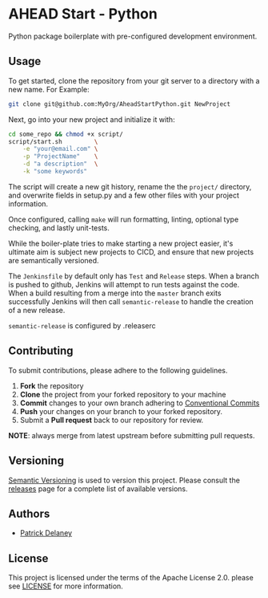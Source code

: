 AHEAD Start - Python
=====================

Python package boilerplate with pre-configured development environment.

## Usage

To get started, clone the repository from your git server to a directory
with a new name.  For Example:
```bash
git clone git@github.com:MyOrg/AheadStartPython.git NewProject
```

Next, go into your new project and initialize it with:
```bash
cd some_repo && chmod +x script/
script/start.sh         \
	-e "your@email.com" \
	-p "ProjectName"    \
	-d "a description"  \
	-k "some keywords"
```
The script will create a new git history, rename the the `project/`
directory, and overwrite fields in setup.py and a few other files
with your project information.

Once configured, calling `make` will run formatting, linting, optional
type checking, and lastly unit-tests.

While the boiler-plate tries to make starting a new project easier,
it's ultimate aim is subject new projects to CICD, and ensure that
new projects are semantically versioned.

The `Jenkinsfile` by default only has `Test` and `Release` steps.
When a branch is pushed to github, Jenkins will attempt to run
tests against the code.  When a build resulting from a merge into
the `master` branch exits successfully Jenkins will then call
`semantic-release` to handle the creation of a new release.

`semantic-release` is configured by .releaserc

## Contributing

To submit contributions, please adhere to the following guidelines.

 1. **Fork** the repository
 2. **Clone** the project from your forked repository to your machine
 3. **Commit** changes to your own branch adhering to [Conventional Commits][1]
 4. **Push** your changes on your branch to your forked repository.
 5. Submit a **Pull request** back to our repository for review.

**NOTE**: always merge from latest upstream before submitting pull requests.

## Versioning
[Semantic Versioning][2] is used to version this project.
Please consult the [releases][3]
page for a complete list of available versions.

## Authors

* [Patrick Delaney][4]

## License

This project is licensed under the terms of the Apache License 2.0.
please see [LICENSE](LICENSE.md) for more information.

[1]: https://www.conventionalcommits.org/en/v1.0.0-beta.4/#specification
[2]: https://www.semver.org/
[3]: https://github.com/AHEAD-MSP/ahead-start-python/releases
[4]: https://github.com/ptdel
